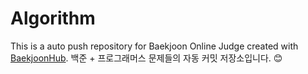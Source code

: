 # Algorithm
This is a auto push repository for Baekjoon Online Judge created with [BaekjoonHub](https://github.com/BaekjoonHub/BaekjoonHub).
백준 + 프로그래머스 문제들의 자동 커밋 저장소입니다. 😊
